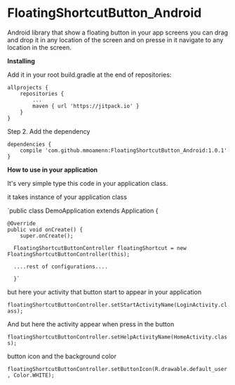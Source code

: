 # FloatingShortcutButton_Android

Android library that show a floating button in your app screens you can drag and drop it in any location of the screen and on presse in it navigate to any location in the screen.

**Installing**
 
 Add it in your root build.gradle at the end of repositories:
 
 	allprojects {
 		repositories {
 			...
 			maven { url 'https://jitpack.io' }
 		}
 	}
 	
 Step 2. Add the dependency
 
 	dependencies {
 		compile 'com.github.mmoamenn:FloatingShortcutButton_Android:1.0.1'
 	}

**How to use in your application**

It's very simple type this code in your application class.

it takes instance of your application class 

`public class DemoApplication extends Application {

    @Override
    public void onCreate() {
        super.onCreate();
        
      FloatingShortcutButtonController floatingShortcut = new FloatingShortcutButtonController(this);
      
      ....rest of configurations....
      
      }`

but here your activity that button start to appear in your application 

`floatingShortcutButtonController.setStartActivityName(LoginActivity.class);`

And but here the activity appear when press in the button 

`floatingShortcutButtonController.setHelpActivityName(HomeActivity.class);`

button icon and the background color 

`floatingShortcutButtonController.setButtonIcon(R.drawable.default_user , Color.WHITE);`

